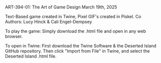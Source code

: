 ART-394-01: The Art of Game Design
March 19th, 2025

Text-Based game created in Twine, Pixel GIF's created in Piskel. 
Co Authors: Lucy Hinck & Cali Engel-Dempsey

To play the game:
Simply download the .html file and open in any web browser. 

To open in Twine: 
First download the Twine Software & the Deserted Island GitHub repository. Then click "Import from File" in Twine, and select the Deserted Island .html file. 
